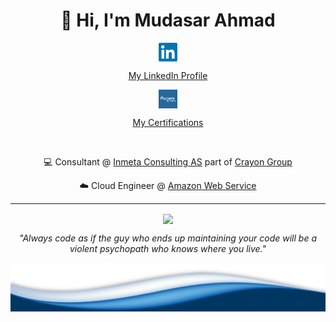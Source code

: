 <h1 align="center">👋 Hi, I'm Mudasar Ahmad</h1>

<div align="center">
<a href="https://www.linkedin.com/in/mudasar-ahmad/"><img align="center" height="30" src="https://raw.githubusercontent.com/mudasar187/mudasar187/master/linkedin.png">
<p>My LinkedIn Profile</p></a>
<a href="https://www.youracclaim.com/users/mudasar-ahmad.4412309d/badges"><img align="center" height="30" src="https://raw.githubusercontent.com/mudasar187/mudasar187/master/acclaim.png">
<p>My Certifications</p></a>
<br>
</div>
<p align="center">
💻 Consultant @ <a href="https://inmeta.no/">Inmeta Consulting AS</a> part of <a href="https://www.crayon.com/">Crayon Group</a>
</p>
<p align="center">
☁️ Cloud Engineer @ <a href="https://aws.amazon.com/">Amazon Web Service<a/>
</p>

---

<p align='center'>
<img align='center' src="https://rushter.com/counter.svg">
 </p>
 <p align="center">
 <em>"Always code as if the guy who ends up maintaining your code will be a violent psychopath who knows where you live."</em>
 </p>

 <img src="https://raw.githubusercontent.com/mudasar187/mudasar187/master/wave.png">
